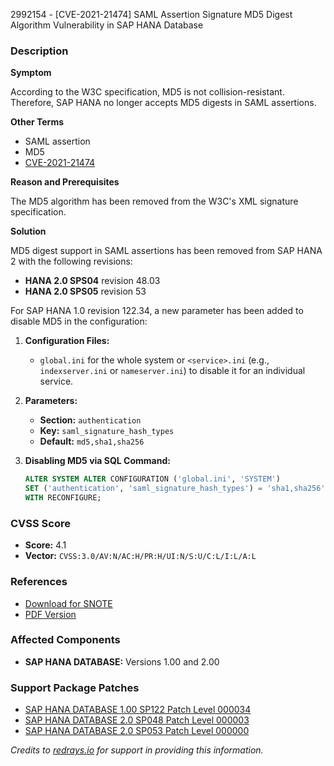 2992154 - [CVE-2021-21474] SAML Assertion Signature MD5 Digest Algorithm Vulnerability in SAP HANA Database

### Description

**Symptom**

According to the W3C specification, MD5 is not collision-resistant. Therefore, SAP HANA no longer accepts MD5 digests in SAML assertions.

**Other Terms**

- SAML assertion
- MD5
- [CVE-2021-21474](https://cve.mitre.org/cgi-bin/cvename.cgi?name=CVE-2021-21474)

**Reason and Prerequisites**

The MD5 algorithm has been removed from the W3C's XML signature specification.

**Solution**

MD5 digest support in SAML assertions has been removed from SAP HANA 2 with the following revisions:

- **HANA 2.0 SPS04** revision 48.03
- **HANA 2.0 SPS05** revision 53

For SAP HANA 1.0 revision 122.34, a new parameter has been added to disable MD5 in the configuration:

1. **Configuration Files:**
   - `global.ini` for the whole system or `<service>.ini` (e.g., `indexserver.ini` or `nameserver.ini`) to disable it for an individual service.

2. **Parameters:**
   - **Section:** `authentication`
   - **Key:** `saml_signature_hash_types`
   - **Default:** `md5,sha1,sha256`

3. **Disabling MD5 via SQL Command:**

   ```sql
   ALTER SYSTEM ALTER CONFIGURATION ('global.ini', 'SYSTEM') 
   SET ('authentication', 'saml_signature_hash_types') = 'sha1,sha256' 
   WITH RECONFIGURE;
   ```

### CVSS Score

- **Score:** 4.1
- **Vector:** `CVSS:3.0/AV:N/AC:H/PR:H/UI:N/S:U/C:L/I:L/A:L`

### References

- [Download for SNOTE](https://notesdownloads.sap.com/note/0040000000190422021)
- [PDF Version](https://me.sap.com/sap/support/sfm/notes/print/0002992154?language=en-US&token=9F2F7A468D0EB410E39824EA9B8C1BFD)

### Affected Components

- **SAP HANA DATABASE:** Versions 1.00 and 2.00

### Support Package Patches

- [SAP HANA DATABASE 1.00 SP122 Patch Level 000034](https://me.sap.com/sap/support/swdc/notes?cvnr=01200615320200017790&support_package=SP122&patch_level=000034)
- [SAP HANA DATABASE 2.0 SP048 Patch Level 000003](https://me.sap.com/sap/support/swdc/notes?cvnr=73554900100200005327&support_package=SP048&patch_level=000003)
- [SAP HANA DATABASE 2.0 SP053 Patch Level 000000](https://me.sap.com/sap/support/swdc/notes?cvnr=73554900100200005327&support_package=SP053&patch_level=000000)

*Credits to [redrays.io](https://redrays.io) for support in providing this information.*